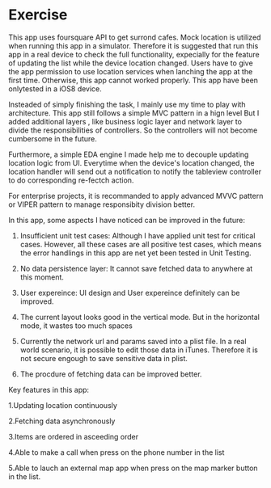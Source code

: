 # Exercise

This app uses foursquare API to get surrond cafes. Mock location is utilized when running this app in a simulator.
Therefore it is suggested that run this app in a real device to check the full functionality, expecially for the feature of updating the list while the device location changed.
Users have to give the app permission to use location services when lanching the app at the first time. Otherwise, this app cannot worked properly.
This app have been onlytested in a iOS8 device. 

Insteaded of simply finishing the task, I mainly use my time to play with architecture.
This app still follows a simple MVC pattern in a hign level
But I added additional layers , like business logic layer and network layer to divide the responsibilities of controllers.
So the controllers will not become cumbersome  in the future.

Furthermore, a simple EDA engine I made help me to decouple updating location logic from UI. Everytime when the device's location changed, the location handler will send out a notification to notify the tableview controller to do corresponding re-fectch action.

For enterprise projects, it is recommanded to apply advanced MVVC pattern or VIPER pattern to manage responsibity division better.


In this app, some aspects I have noticed can be improved in the future:

1. Insufficient unit test cases: Although I have applied unit test for critical cases. However, all these cases are all positive test cases, which means the error handlings in this app are net yet been tested in Unit Testing. 

2. No data persistence layer: It cannot save fetched data to anywhere at this moment.

3. User expereince: UI design and User expereince definitely can be improved. 

4. The current layout looks good in the vertical mode. But in the horizontal mode, it wastes too much spaces

5. Currently the network url and params saved into a plist file. In a real world scenario, it is possible to edit those data in iTunes. Therefore it is not secure engough to save sensitive data in plist.

6. The procdure of fetching data can be improved better.


Key features in this app:

1.Updating location continuously

2.Fetching data asynchronously

3.Items are ordered in asceeding order

4.Able to make a call when press on the phone number in the list

5.Able to lauch an external map app when press on the map marker button in the list.
